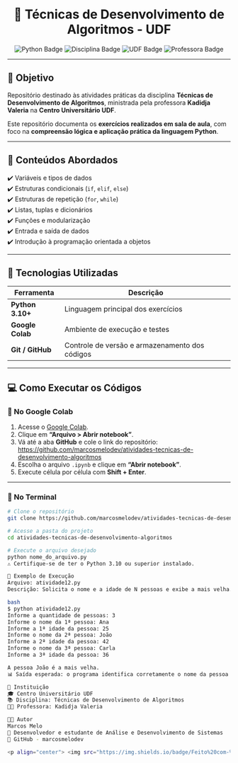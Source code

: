 <h1 align="center">🧮 Técnicas de Desenvolvimento de Algoritmos - UDF</h1>

<p align="center">
  <img src="https://img.shields.io/badge/Linguagem-Python%203.10+-blue?logo=python&logoColor=white" alt="Python Badge">
  <img src="https://img.shields.io/badge/Disciplina-Técnicas%20de%20Desenvolvimento%20de%20Algoritmos-orange" alt="Disciplina Badge">
  <img src="https://img.shields.io/badge/Instituição-UDF-green" alt="UDF Badge">
  <img src="https://img.shields.io/badge/Professor(a)-Kadidja%20Valeria-purple" alt="Professora Badge">
</p>

---

## 🎯 Objetivo

Repositório destinado às atividades práticas da disciplina **Técnicas de Desenvolvimento de Algoritmos**, ministrada pela professora **Kadidja Valeria** na **Centro Universitário UDF**.  

Este repositório documenta os **exercícios realizados em sala de aula**, com foco na **compreensão lógica e aplicação prática da linguagem Python**.

---

## 🧠 Conteúdos Abordados

✔️ Variáveis e tipos de dados  
✔️ Estruturas condicionais (`if`, `elif`, `else`)  
✔️ Estruturas de repetição (`for`, `while`)  
✔️ Listas, tuplas e dicionários  
✔️ Funções e modularização  
✔️ Entrada e saída de dados  
✔️ Introdução à programação orientada a objetos  

---

## 🐍 Tecnologias Utilizadas

| Ferramenta | Descrição |
|-------------|------------|
| **Python 3.10+** | Linguagem principal dos exercícios |
| **Google Colab** | Ambiente de execução e testes |
| **Git / GitHub** | Controle de versão e armazenamento dos códigos |

---

## 💻 Como Executar os Códigos

### 🔹 No Google Colab

1. Acesse o [Google Colab](https://colab.research.google.com/).  
2. Clique em **“Arquivo > Abrir notebook”**.  
3. Vá até a aba **GitHub** e cole o link do repositório:  
https://github.com/marcosmelodev/atividades-tecnicas-de-desenvolvimento-algoritmos
4. Escolha o arquivo `.ipynb` e clique em **“Abrir notebook”**.  
5. Execute célula por célula com **Shift + Enter**.

---

### 🔹 No Terminal 

```bash
# Clone o repositório
git clone https://github.com/marcosmelodev/atividades-tecnicas-de-desenvolvimento-algoritmos.git

# Acesse a pasta do projeto
cd atividades-tecnicas-de-desenvolvimento-algoritmos

# Execute o arquivo desejado
python nome_do_arquivo.py
⚠️ Certifique-se de ter o Python 3.10 ou superior instalado.

🧩 Exemplo de Execução
Arquivo: atividade12.py
Descrição: Solicita o nome e a idade de N pessoas e exibe a mais velha.

bash
$ python atividade12.py
Informe a quantidade de pessoas: 3
Informe o nome da 1ª pessoa: Ana
Informe a 1ª idade da pessoa: 25
Informe o nome da 2ª pessoa: João
Informe a 2ª idade da pessoa: 42
Informe o nome da 3ª pessoa: Carla
Informe a 3ª idade da pessoa: 36

A pessoa João é a mais velha.
📊 Saída esperada: o programa identifica corretamente o nome da pessoa mais velha entre as informadas.

📘 Instituição
🎓 Centro Universitário UDF
📚 Disciplina: Técnicas de Desenvolvimento de Algoritmos
👩‍🏫 Professora: Kadidja Valeria

👨‍💻 Autor
Marcos Melo
📍 Desenvolvedor e estudante de Análise e Desenvolvimento de Sistemas
🔗 GitHub - marcosmelodev

<p align="center"> <img src="https://img.shields.io/badge/Feito%20com-%E2%9D%A4%20e%20Python-blue?logo=python&logoColor=white" alt="Feito com amor e Python"> </p> <p align="center"> <i>“Programar é transformar lógica em resultado.”</i> </p> 
